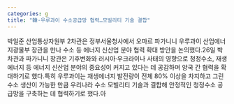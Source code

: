 ```yaml
---
categories: g
title: "韓·우루과이 수소공급망 협력…모빌리티 기술 결합"
---
```

박일준 산업통상자원부 2차관은 정부서울청사에서 오마르 파가니니 우루과이 산업에너지광물부 장관을 만나 수소 등 에너지 신산업 분야 협력 확대 방안을 논의했다.26일 박 차관과 파가니니 장관은 기후변화와 러시아·우크라이나 사태의 영향으로 청정수소, 재생에너지 등 에너지 신산업 분야의 중요성이 커지고 있다는 데 공감하며 양국 간 협력을 확대하기로 했다.특히 우루과이는 재생에너지 발전량이 전체 80% 이상을 차지하고 그린수소 생산이 가능한 만큼 우리나라 수소 모빌리티 기술과 결합해 안정적인 청정수소 공급망을 구축하는 데 협력하기로 했다.아